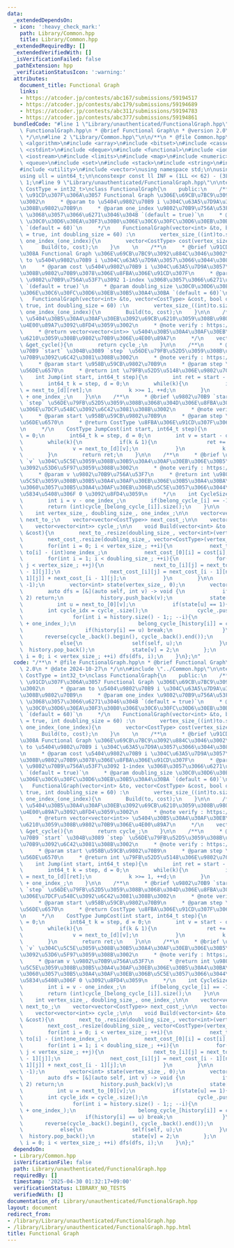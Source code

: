 ```yaml
---
data:
  _extendedDependsOn:
  - icon: ':heavy_check_mark:'
    path: Library/Common.hpp
    title: Library/Common.hpp
  _extendedRequiredBy: []
  _extendedVerifiedWith: []
  _isVerificationFailed: false
  _pathExtension: hpp
  _verificationStatusIcon: ':warning:'
  attributes:
    document_title: Functional Graph
    links:
    - https://atcoder.jp/contests/abc167/submissions/59194517
    - https://atcoder.jp/contests/abc179/submissions/59194689
    - https://atcoder.jp/contests/abc311/submissions/59194783
    - https://atcoder.jp/contests/abc377/submissions/59194861
  bundledCode: "#line 1 \"Library/unauthenticated/FunctionalGraph.hpp\"\n/**\n * @file\
    \ FunctionalGraph.hpp\n * @brief Functional Graph\n * @version 2.0\n * @date 2024-10-27\n\
    \ */\n\n#line 2 \"Library/Common.hpp\"\n\n/**\n * @file Common.hpp\n */\n\n#include\
    \ <algorithm>\n#include <array>\n#include <bitset>\n#include <cassert>\n#include\
    \ <cstdint>\n#include <deque>\n#include <functional>\n#include <iomanip>\n#include\
    \ <iostream>\n#include <limits>\n#include <map>\n#include <numeric>\n#include\
    \ <queue>\n#include <set>\n#include <stack>\n#include <string>\n#include <tuple>\n\
    #include <utility>\n#include <vector>\nusing namespace std;\n\nusing ll = int64_t;\n\
    using ull = uint64_t;\n\nconstexpr const ll INF = (1LL << 62) - (3LL << 30) -\
    \ 1;\n#line 9 \"Library/unauthenticated/FunctionalGraph.hpp\"\n\ntemplate<typename\
    \ CostType = int32_t>\nclass FunctionalGraph{\n    public:\n    /**\n     * @brief\
    \ \u91CD\u307F\u306A\u3057 Functional Graph \u306E\u69CB\u7BC9\u3092\u884C\u3046\
    \u3002\n     * @param to \u5404\u9802\u70B9 i \u304C\u63A5\u7D9A\u3057\u3066\u3044\
    \u308B\u9802\u70B9\n     * @param one_index \u9802\u70B9\u756A\u53F7\u3092 1-index\
    \ \u3068\u3057\u3066\u6271\u3046\u304B `(default = true)`\n     * @param doubling_size\
    \ \u30C0\u30D6\u30EA\u30F3\u30B0\u306E\u30C6\u30FC\u30D6\u30EB\u30B5\u30A4\u30BA\
    \ `(default = 60)`\n     */\n    FunctionalGraph(vector<int> &to, bool one_index\
    \ = true, int doubling_size = 60) :\n        vertex_size_((int)to.size()), doubling_size_(doubling_size),\
    \ one_index_(one_index){\n        vector<CostType> cost(vertex_size_, 1);\n  \
    \      Build(to, cost);\n    }\n    \n    /**\n     * @brief \u91CD\u307F\u3042\
    \u308A Functional Graph \u306E\u69CB\u7BC9\u3092\u884C\u3046\u3002\n     * @param\
    \ to \u5404\u9802\u70B9 i \u304C\u63A5\u7D9A\u3057\u3066\u3044\u308B\u9802\u70B9\
    \n     * @param cost \u5404\u9802\u70B9 i \u304C\u63A5\u7D9A\u3057\u3066\u3044\
    \u308B\u9802\u70B9\u3078\u306E\u8FBA\u306E\u91CD\u307F\n     * @param one_index\
    \ \u9802\u70B9\u756A\u53F7\u3092 1-index \u3068\u3057\u3066\u6271\u3046\u304B\
    \ `(default = true)`\n     * @param doubling_size \u30C0\u30D6\u30EA\u30F3\u30B0\
    \u306E\u30C6\u30FC\u30D6\u30EB\u30B5\u30A4\u30BA `(default = 60)`\n     */\n \
    \   FunctionalGraph(vector<int> &to, vector<CostType> &cost, bool one_index =\
    \ true, int doubling_size = 60) :\n        vertex_size_((int)to.size()), doubling_size_(doubling_size),\
    \ one_index_(one_index){\n        Build(to, cost);\n    }\n\n    /**\n     * @brief\
    \ \u5404\u30B5\u30A4\u30AF\u30EB\u3092\u69CB\u6210\u3059\u308B\u9802\u70B9\u306E\
    \u4E00\u89A7\u3092\u8FD4\u3059\u3002\n     * @note verify : https://atcoder.jp/contests/abc311/submissions/59194783\n\
    \     * @return vector<vector<int>> \u5404\u30B5\u30A4\u30AF\u30EB\u3092\u69CB\
    \u6210\u3059\u308B\u9802\u70B9\u306E\u4E00\u89A7\n     */\n    vector<vector<int>>\
    \ &get_cycle(){\n        return cycle_;\n    }\n\n    /**\n     * @brief \u9802\
    \u70B9 `start` \u304B\u3089 `step` \u56DE\u79FB\u52D5\u3059\u308B\u5148\u306E\u9802\
    \u70B9\u3092\u6C42\u3081\u308B\u3002\n     * @note verify : https://atcoder.jp/contests/abc167/submissions/59194517\n\
    \     * @param start \u958B\u59CB\u9802\u70B9\n     * @param step \u79FB\u52D5\
    \u56DE\u6570\n     * @return int \u79FB\u52D5\u5148\u306E\u9802\u70B9\n     */\n\
    \    int Jump(int start, int64_t step){\n        int ret = start - one_index_;\n\
    \        int64_t k = step, d = 0;\n        while(k){\n            if(k & 1) ret\
    \ = next_to_[d][ret];\n            k >>= 1, ++d;\n        }\n        return ret\
    \ + one_index_;\n    }\n\n    /**\n     * @brief \u9802\u70B9 `start` \u304B\u3089\
    \ `step` \u56DE\u79FB\u52D5\u3059\u308B\u3068\u304D\u306E\u8FBA\u306E\u91CD\u307F\
    \u306E\u7DCF\u548C\u3092\u6C42\u3081\u308B\u3002\n     * @note verify : https://atcoder.jp/contests/abc179/submissions/59194689\n\
    \     * @param start \u958B\u59CB\u9802\u70B9\n     * @param step \u79FB\u52D5\
    \u56DE\u6570\n     * @return CostType \u8FBA\u306E\u91CD\u307F\u306E\u7DCF\u548C\
    \n     */\n    CostType JumpCost(int start, int64_t step){\n        CostType ret\
    \ = 0;\n        int64_t k = step, d = 0;\n        int v = start - one_index_;\n\
    \        while(k){\n            if(k & 1){\n                ret += next_cost_[d][v];\n\
    \                v = next_to_[d][v];\n            }\n            k >>= 1, ++d;\n\
    \        }\n        return ret;\n    }\n\n    /**\n     * @brief \u9802\u70B9\
    \ `v` \u304C\u5C5E\u3059\u308B\u30B5\u30A4\u30AF\u30EB\u306E\u30B5\u30A4\u30BA\
    \u3092\u53D6\u5F97\u3059\u308B\u3002\n     * @note verify : https://atcoder.jp/contests/abc377/submissions/59194861\n\
    \     * @param v \u9802\u70B9\u756A\u53F7\n     * @return int \u9802\u70B9\u304C\
    \u5C5E\u3059\u308B\u30B5\u30A4\u30AF\u30EB\u306E\u30B5\u30A4\u30BA\u3001\u305F\
    \u3060\u3057\u30B5\u30A4\u30AF\u30EB\u306B\u5C5E\u3057\u3066\u3044\u306A\u3044\
    \u5834\u5408\u306F 0 \u3092\u8FD4\u3059\n     */\n    int CycleSize(int v){\n\
    \        int i = v - one_index_;\n        if(belong_cycle_[i] == -1) return 0;\n\
    \        return (int)cycle_[belong_cycle_[i]].size();\n    }\n\n    private:\n\
    \    int vertex_size_, doubling_size_, one_index_;\n\n    vector<vector<int>>\
    \ next_to_;\n    vector<vector<CostType>> next_cost_;\n\n    vector<int> belong_cycle_;\n\
    \    vector<vector<int>> cycle_;\n\n    void Build(vector<int> &to, vector<CostType>\
    \ &cost){\n        next_to_.resize(doubling_size_, vector<int>(vertex_size_, -1));\n\
    \        next_cost_.resize(doubling_size_, vector<CostType>(vertex_size_, 0));\n\
    \        for(int i = 0; i < vertex_size_; ++i){\n            next_to_[0][i] =\
    \ to[i] - (int)one_index_;\n            next_cost_[0][i] = cost[i];\n        }\n\
    \        for(int i = 1; i < doubling_size_; ++i){\n            for(int j = 0;\
    \ j < vertex_size_; ++j){\n                next_to_[i][j] = next_to_[i - 1][next_to_[i\
    \ - 1][j]];\n                next_cost_[i][j] = next_cost_[i - 1][next_to_[i -\
    \ 1][j]] + next_cost_[i - 1][j];\n            }\n        }\n\n        belong_cycle_.resize(vertex_size_,\
    \ -1);\n        vector<int> state(vertex_size_, 0);\n        vector<int> history;\n\
    \        auto dfs = [&](auto self, int v) -> void {\n            if(state[v] ==\
    \ 2) return;\n            history.push_back(v);\n            state[v] = 1;\n \
    \           int u = next_to_[0][v];\n            if(state[u] == 1){\n        \
    \        int cycle_idx = cycle_.size();\n                cycle_.push_back({});\n\
    \                for(int i = history.size() - 1;; --i){\n                    cycle_.back().push_back(history[i]\
    \ + one_index_);\n                    belong_cycle_[history[i]] = cycle_idx;\n\
    \                    if(history[i] == u) break;\n                }\n         \
    \       reverse(cycle_.back().begin(), cycle_.back().end());\n            }\n\
    \            else{\n                self(self, u);\n            }\n          \
    \  history.pop_back();\n            state[v] = 2;\n        };\n        for(int\
    \ i = 0; i < vertex_size_; ++i) dfs(dfs, i);\n    }\n};\n"
  code: "/**\n * @file FunctionalGraph.hpp\n * @brief Functional Graph\n * @version\
    \ 2.0\n * @date 2024-10-27\n */\n\n#include \"../Common.hpp\"\n\ntemplate<typename\
    \ CostType = int32_t>\nclass FunctionalGraph{\n    public:\n    /**\n     * @brief\
    \ \u91CD\u307F\u306A\u3057 Functional Graph \u306E\u69CB\u7BC9\u3092\u884C\u3046\
    \u3002\n     * @param to \u5404\u9802\u70B9 i \u304C\u63A5\u7D9A\u3057\u3066\u3044\
    \u308B\u9802\u70B9\n     * @param one_index \u9802\u70B9\u756A\u53F7\u3092 1-index\
    \ \u3068\u3057\u3066\u6271\u3046\u304B `(default = true)`\n     * @param doubling_size\
    \ \u30C0\u30D6\u30EA\u30F3\u30B0\u306E\u30C6\u30FC\u30D6\u30EB\u30B5\u30A4\u30BA\
    \ `(default = 60)`\n     */\n    FunctionalGraph(vector<int> &to, bool one_index\
    \ = true, int doubling_size = 60) :\n        vertex_size_((int)to.size()), doubling_size_(doubling_size),\
    \ one_index_(one_index){\n        vector<CostType> cost(vertex_size_, 1);\n  \
    \      Build(to, cost);\n    }\n    \n    /**\n     * @brief \u91CD\u307F\u3042\
    \u308A Functional Graph \u306E\u69CB\u7BC9\u3092\u884C\u3046\u3002\n     * @param\
    \ to \u5404\u9802\u70B9 i \u304C\u63A5\u7D9A\u3057\u3066\u3044\u308B\u9802\u70B9\
    \n     * @param cost \u5404\u9802\u70B9 i \u304C\u63A5\u7D9A\u3057\u3066\u3044\
    \u308B\u9802\u70B9\u3078\u306E\u8FBA\u306E\u91CD\u307F\n     * @param one_index\
    \ \u9802\u70B9\u756A\u53F7\u3092 1-index \u3068\u3057\u3066\u6271\u3046\u304B\
    \ `(default = true)`\n     * @param doubling_size \u30C0\u30D6\u30EA\u30F3\u30B0\
    \u306E\u30C6\u30FC\u30D6\u30EB\u30B5\u30A4\u30BA `(default = 60)`\n     */\n \
    \   FunctionalGraph(vector<int> &to, vector<CostType> &cost, bool one_index =\
    \ true, int doubling_size = 60) :\n        vertex_size_((int)to.size()), doubling_size_(doubling_size),\
    \ one_index_(one_index){\n        Build(to, cost);\n    }\n\n    /**\n     * @brief\
    \ \u5404\u30B5\u30A4\u30AF\u30EB\u3092\u69CB\u6210\u3059\u308B\u9802\u70B9\u306E\
    \u4E00\u89A7\u3092\u8FD4\u3059\u3002\n     * @note verify : https://atcoder.jp/contests/abc311/submissions/59194783\n\
    \     * @return vector<vector<int>> \u5404\u30B5\u30A4\u30AF\u30EB\u3092\u69CB\
    \u6210\u3059\u308B\u9802\u70B9\u306E\u4E00\u89A7\n     */\n    vector<vector<int>>\
    \ &get_cycle(){\n        return cycle_;\n    }\n\n    /**\n     * @brief \u9802\
    \u70B9 `start` \u304B\u3089 `step` \u56DE\u79FB\u52D5\u3059\u308B\u5148\u306E\u9802\
    \u70B9\u3092\u6C42\u3081\u308B\u3002\n     * @note verify : https://atcoder.jp/contests/abc167/submissions/59194517\n\
    \     * @param start \u958B\u59CB\u9802\u70B9\n     * @param step \u79FB\u52D5\
    \u56DE\u6570\n     * @return int \u79FB\u52D5\u5148\u306E\u9802\u70B9\n     */\n\
    \    int Jump(int start, int64_t step){\n        int ret = start - one_index_;\n\
    \        int64_t k = step, d = 0;\n        while(k){\n            if(k & 1) ret\
    \ = next_to_[d][ret];\n            k >>= 1, ++d;\n        }\n        return ret\
    \ + one_index_;\n    }\n\n    /**\n     * @brief \u9802\u70B9 `start` \u304B\u3089\
    \ `step` \u56DE\u79FB\u52D5\u3059\u308B\u3068\u304D\u306E\u8FBA\u306E\u91CD\u307F\
    \u306E\u7DCF\u548C\u3092\u6C42\u3081\u308B\u3002\n     * @note verify : https://atcoder.jp/contests/abc179/submissions/59194689\n\
    \     * @param start \u958B\u59CB\u9802\u70B9\n     * @param step \u79FB\u52D5\
    \u56DE\u6570\n     * @return CostType \u8FBA\u306E\u91CD\u307F\u306E\u7DCF\u548C\
    \n     */\n    CostType JumpCost(int start, int64_t step){\n        CostType ret\
    \ = 0;\n        int64_t k = step, d = 0;\n        int v = start - one_index_;\n\
    \        while(k){\n            if(k & 1){\n                ret += next_cost_[d][v];\n\
    \                v = next_to_[d][v];\n            }\n            k >>= 1, ++d;\n\
    \        }\n        return ret;\n    }\n\n    /**\n     * @brief \u9802\u70B9\
    \ `v` \u304C\u5C5E\u3059\u308B\u30B5\u30A4\u30AF\u30EB\u306E\u30B5\u30A4\u30BA\
    \u3092\u53D6\u5F97\u3059\u308B\u3002\n     * @note verify : https://atcoder.jp/contests/abc377/submissions/59194861\n\
    \     * @param v \u9802\u70B9\u756A\u53F7\n     * @return int \u9802\u70B9\u304C\
    \u5C5E\u3059\u308B\u30B5\u30A4\u30AF\u30EB\u306E\u30B5\u30A4\u30BA\u3001\u305F\
    \u3060\u3057\u30B5\u30A4\u30AF\u30EB\u306B\u5C5E\u3057\u3066\u3044\u306A\u3044\
    \u5834\u5408\u306F 0 \u3092\u8FD4\u3059\n     */\n    int CycleSize(int v){\n\
    \        int i = v - one_index_;\n        if(belong_cycle_[i] == -1) return 0;\n\
    \        return (int)cycle_[belong_cycle_[i]].size();\n    }\n\n    private:\n\
    \    int vertex_size_, doubling_size_, one_index_;\n\n    vector<vector<int>>\
    \ next_to_;\n    vector<vector<CostType>> next_cost_;\n\n    vector<int> belong_cycle_;\n\
    \    vector<vector<int>> cycle_;\n\n    void Build(vector<int> &to, vector<CostType>\
    \ &cost){\n        next_to_.resize(doubling_size_, vector<int>(vertex_size_, -1));\n\
    \        next_cost_.resize(doubling_size_, vector<CostType>(vertex_size_, 0));\n\
    \        for(int i = 0; i < vertex_size_; ++i){\n            next_to_[0][i] =\
    \ to[i] - (int)one_index_;\n            next_cost_[0][i] = cost[i];\n        }\n\
    \        for(int i = 1; i < doubling_size_; ++i){\n            for(int j = 0;\
    \ j < vertex_size_; ++j){\n                next_to_[i][j] = next_to_[i - 1][next_to_[i\
    \ - 1][j]];\n                next_cost_[i][j] = next_cost_[i - 1][next_to_[i -\
    \ 1][j]] + next_cost_[i - 1][j];\n            }\n        }\n\n        belong_cycle_.resize(vertex_size_,\
    \ -1);\n        vector<int> state(vertex_size_, 0);\n        vector<int> history;\n\
    \        auto dfs = [&](auto self, int v) -> void {\n            if(state[v] ==\
    \ 2) return;\n            history.push_back(v);\n            state[v] = 1;\n \
    \           int u = next_to_[0][v];\n            if(state[u] == 1){\n        \
    \        int cycle_idx = cycle_.size();\n                cycle_.push_back({});\n\
    \                for(int i = history.size() - 1;; --i){\n                    cycle_.back().push_back(history[i]\
    \ + one_index_);\n                    belong_cycle_[history[i]] = cycle_idx;\n\
    \                    if(history[i] == u) break;\n                }\n         \
    \       reverse(cycle_.back().begin(), cycle_.back().end());\n            }\n\
    \            else{\n                self(self, u);\n            }\n          \
    \  history.pop_back();\n            state[v] = 2;\n        };\n        for(int\
    \ i = 0; i < vertex_size_; ++i) dfs(dfs, i);\n    }\n};"
  dependsOn:
  - Library/Common.hpp
  isVerificationFile: false
  path: Library/unauthenticated/FunctionalGraph.hpp
  requiredBy: []
  timestamp: '2025-04-30 01:32:17+09:00'
  verificationStatus: LIBRARY_NO_TESTS
  verifiedWith: []
documentation_of: Library/unauthenticated/FunctionalGraph.hpp
layout: document
redirect_from:
- /library/Library/unauthenticated/FunctionalGraph.hpp
- /library/Library/unauthenticated/FunctionalGraph.hpp.html
title: Functional Graph
---
```

